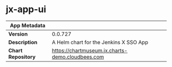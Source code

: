 # jx-app-ui

|App Metadata||
|---|---|
| **Version** | 0.0.727 |
| **Description** | A Helm chart for the Jenkins X SSO App |
| **Chart Repository** | https://chartmuseum.jx.charts-demo.cloudbees.com |
